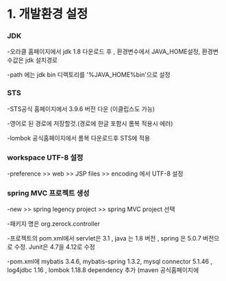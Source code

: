 # 1. 개발환경 설정


### JDK

-오라클 홈페이지에서 jdk 1.8 다운로드 후 , 환경변수에서  JAVA_HOME설정, 환경변수값은 jdk 설치경로

-path 에는 jdk bin 디렉토리를 '%JAVA_HOME%bin'으로 설정


### STS

-STS공식 홈페이지에서 3.9.6 버전 다운 (이클립스도 가능)

-영어로 된 경로에 저장할것.(경로에 한글 포함시 롬복 적용시 에러)

-lombok 공식홈페이지에서 롬복 다운로드후 STS에 적용


### workspace UTF-8 설정

-preference >> web >> JSP files >> encoding 에서 UTF-8 설정


### spring MVC 프로젝트 생성

-new >> spring legency project >> spring MVC project 선택

-패키지 명은 org.zerock.controller

-프로젝트의 pom.xml에서 servlet은 3.1 , java 는 1.8 버전 , spring 은 5.0.7 버전으로 수정. Junit은 4.7을 4.12로 수정

-pom.xml에 mybatis 3.4.6, mybatis-spring 1.3.2, mysql connector 5.1.46 , log4jdbc 1.16 , lombok 1.18.8 dependency 추가
(maven 공식홈페이지에 
